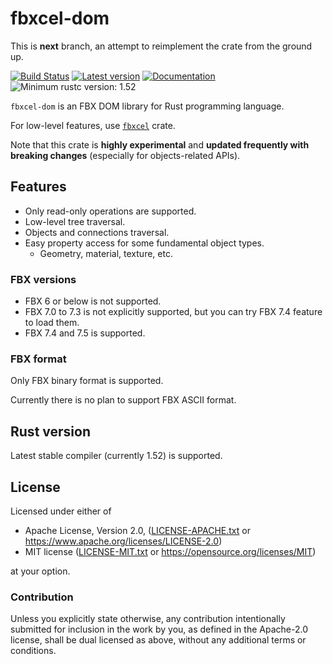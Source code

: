 # fbxcel-dom

This is **next** branch, an attempt to reimplement the crate from the ground up.

[![Build Status](https://travis-ci.com/lo48576/fbxcel-dom.svg?branch=next)](https://travis-ci.com/lo48576/fbxcel-dom)
[![Latest version](https://img.shields.io/crates/v/fbxcel-dom.svg)](https://crates.io/crates/fbxcel-dom)
[![Documentation](https://docs.rs/fbxcel-dom/badge.svg)](https://docs.rs/fbxcel-dom)
![Minimum rustc version: 1.52](https://img.shields.io/badge/rustc-1.52+-lightgray.svg)

`fbxcel-dom` is an FBX DOM library for Rust programming language.

For low-level features, use [`fbxcel`](https://github.com/lo48576/fbxcel) crate.

Note that this crate is **highly experimental** and **updated frequently with
breaking changes** (especially for objects-related APIs).

## Features

* Only read-only operations are supported.
* Low-level tree traversal.
* Objects and connections traversal.
* Easy property access for some fundamental object types.
    + Geometry, material, texture, etc.

### FBX versions

* FBX 6 or below is not supported.
* FBX 7.0 to 7.3 is not explicitly supported, but you can try FBX 7.4 feature to
  load them.
* FBX 7.4 and 7.5 is supported.

### FBX format

Only FBX binary format is supported.

Currently there is no plan to support FBX ASCII format.


## Rust version

Latest stable compiler (currently 1.52) is supported.

## License

Licensed under either of

* Apache License, Version 2.0, ([LICENSE-APACHE.txt](LICENSE-APACHE.txt) or
  <https://www.apache.org/licenses/LICENSE-2.0>)
* MIT license ([LICENSE-MIT.txt](LICENSE-MIT.txt) or
  <https://opensource.org/licenses/MIT>)

at your option.

### Contribution

Unless you explicitly state otherwise, any contribution intentionally submitted
for inclusion in the work by you, as defined in the Apache-2.0 license, shall be
dual licensed as above, without any additional terms or conditions.
